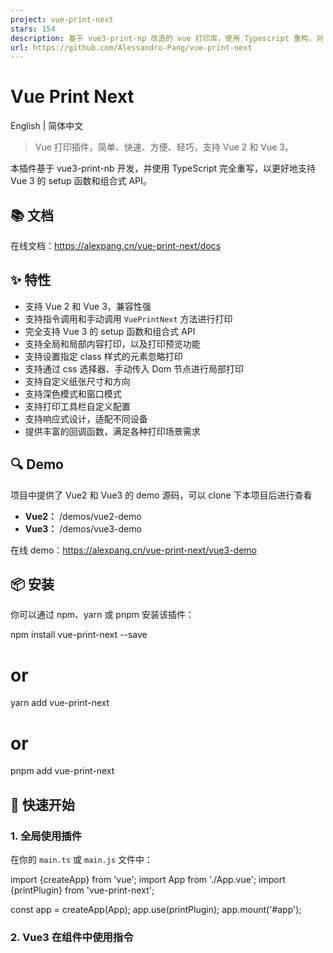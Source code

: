 ```yaml
---
project: vue-print-next
stars: 154
description: 基于 vue3-print-np 改造的 vue 打印库，使用 Typescript 重构，对 vue3 setup 有更好的支持，支持手动调用打印函数等。
url: https://github.com/Alessandro-Pang/vue-print-next
---
```


Vue Print Next
==============

English | 简体中文

> Vue 打印插件，简单、快速、方便、轻巧，支持 Vue 2 和 Vue 3。

本插件基于 vue3-print-nb 开发，并使用 TypeScript 完全重写，以更好地支持 Vue 3 的 setup 函数和组合式 API。

📚 文档
-----

在线文档：https://alexpang.cn/vue-print-next/docs

✨ 特性
----

-   支持 Vue 2 和 Vue 3，兼容性强
-   支持指令调用和手动调用 `VuePrintNext` 方法进行打印
-   完全支持 Vue 3 的 setup 函数和组合式 API
-   支持全局和局部内容打印，以及打印预览功能
-   支持设置指定 class 样式的元素忽略打印
-   支持通过 css 选择器、手动传入 Dom 节点进行局部打印
-   支持自定义纸张尺寸和方向
-   支持深色模式和窗口模式
-   支持打印工具栏自定义配置
-   支持响应式设计，适配不同设备
-   提供丰富的回调函数，满足各种打印场景需求

🔍 Demo
-------

项目中提供了 Vue2 和 Vue3 的 demo 源码，可以 clone 下本项目后进行查看

-   **Vue2：** /demos/vue2-demo
-   **Vue3：** /demos/vue3-demo

在线 demo：https://alexpang.cn/vue-print-next/vue3-demo

📦 安装
-----

你可以通过 npm、yarn 或 pnpm 安装该插件：

npm install vue-print-next --save
# or
yarn add vue-print-next
# or 
pnpm add vue-print-next

🚀 快速开始
-------

### 1\. 全局使用插件

在你的 `main.ts` 或 `main.js` 文件中：

import {createApp} from 'vue';
import App from './App.vue';
import {printPlugin} from 'vue-print-next';

const app \= createApp(App);
app.use(printPlugin);
app.mount('#app');

### 2\. Vue3 在组件中使用指令

<script setup\>
  // 直接导入指令
  import {vPrint} from 'vue-print-next';
</script\>

<template\>
  <div\>
    <button v-print\>打印整个页面</button\>
    <button v-print\="'#printMe'"\>打印局部内容</button\>
    <div id\="printMe"\>
      <p\>这是需要打印的局部内容</p\>
      <p\>更多内容...</p\>
    </div\>
  </div\>
</template\>

### 3\. Vue2 在组件中使用指令

<script\>
  import {vPrint} from "vue-print-next";

  export default {
    name: 'App',
    directives: {
      print: vPrint
    },
  }
</script\>

<template\>
  <div\>
    <button v-print\>打印整个页面</button\>
    <button v-print\="'#printMe'"\>打印局部内容</button\>
    <div id\="printMe"\>
      <p\>这是需要打印的局部内容</p\>
      <p\>更多内容...</p\>
    </div\>
  </div\>
</template\>

### 4\. 使用 `VuePrintNext` 类

如果你需要更复杂的打印逻辑，可以直接使用 `VuePrintNext` 类：

<script setup\>
  import {VuePrintNext} from 'vue-print-next';

  function handlePrint() {
    new VuePrintNext({el: '#printMe', /\*\* 其他参数 \*/});
  }
</script\>

<template\>
  <div\>
    <button @click\="handlePrint"\>打印局部内容</button\>
    <div id\="printMe"\>
      <p\>这是需要打印的内容</p\>
    </div\>
  </div\>
</template\>

📋 API 详解
---------

### `vPrint` 指令

-   **全屏打印**：`<button v-print>打印整个页面</button>`
-   **局部打印**：`<button v-print="'#printMe'">打印局部内容</button>`，其中 `#printMe` 是需要打印的 DOM 元素选择器。

### `VuePrintNext` 类

用于手动调用打印功能。

#### 参数说明

参数

类型

说明

默认值

`el`

`string` | `HtmlElement`

需要打印的元素，支持 css 选择器或 dom 节点

\-

`standard`

`string`

文档类型，默认是html5，可选 html5，loose，strict

'html5'

`noPrintSelector`

`string[]` | `string`

打印时需要忽略的 css 选择器

\-

`popTitle`

`string`

打印时的页眉

默认当前 title

`preview`

`boolean`

是否启用打印预览功能

`false`

`previewTitle`

`string`

预览窗口的标题

'打印预览'

`previewPrintBtnLabel`

`string`

预览窗口中的打印按钮标签

'打印'

`extraCss`

`string`

额外的 CSS 文件路径

\-

`extraHead`

`string`

额外的 `<head>` 内容

\-

`url`

`string`

打印指定的网址内容

\-

`asyncUrl`

`function`

异步加载 URL 内容的方法

\-

`zIndex`

`number`

预览窗口的 `z-index`值

20002

`paperSize`

`string`

纸张尺寸，可选值包括 'A0' 到 'A8'、'Letter'、'Legal'、'Tabloid'、'custom'

'A4'

`orientation`

`string`

纸张方向，可选值为 'portrait'（纵向）或 'landscape'（横向）

'portrait'

`customSize`

`object`

自定义纸张尺寸，仅当 paperSize 为 'custom' 时生效

\-

`darkMode`

`boolean`

预览窗口是否默认使用深色模式

`false`

`windowMode`

`boolean`

预览窗口是否默认使用弹窗模式（非全屏）

`false`

`defaultScale`

`number`

预览窗口默认缩放比例

1

`previewTools`

`object | boolean`

预览工具栏配置，控制显示哪些工具按钮（zoom、theme、fullscreen）

`{ zoom: true, theme: true, fullscreen: true }`

`openCallback`

`function`

打印窗口打开时的回调

\-

`closeCallback`

`function`

打印窗口关闭时的回调

\-

`beforeOpenCallback`

`function`

打印窗口打开前的回调（打印预览使用）

\-

`previewBeforeOpenCallback`

`function`

预览框架 iframe 加载前的回调（预览使用）

\-

`previewOpenCallback`

`function`

预览框架 iframe 加载完成后的回调（预览使用）

\-

🌰 使用示例
-------

### 打印整个页面

<button v-print\>打印整个页面</button\>

### 打印局部内容

通过指定 `id` 参数打印局部内容：

<div id\="printMe"\>
  <p\>这是需要打印的内容</p\>
</div\>

<button v-print\="'#printMe'"\>打印局部内容</button\>

### 使用 ref 获取打印元素

允许传入一个 dom 节点，如下，可以通过 `ref` 获取打印元素

<script setup lang\="ts"\>
  import {ref, type Ref} from 'vue';
  import {VuePrintNext} from "vue-print-next";

  const printEle \= ref(null) as Ref<HTMLElement\>;
  
  function handlePrint() {
    new VuePrintNext({el: printEle.value})
  }
</script\>

<template\>
  <div ref\="printEle"\>
    <p\>这是需要打印的内容</p\>
  </div\>

  <button @click\="handlePrint"\>打印局部内容</button\>
</template\>

### 传递对象参数

<template\>
  <div\>
    <div id\="printMe"\>
      <p\>这是需要打印的内容</p\>
    </div\>
  </div\>

  <button v-print\="printObj"\>打印局部内容</button\>
</template\>

<script setup\>
  const printObj \= {
    el: "#printMe",
    preview: true,
    extraCss: "https://cdn.example.com/extra.css",
    openCallback() {
      console.log('执行了打印');
    },
    closeCallback() {
      console.log('关闭了打印工具');
    }
  }
</script\>

### 打印 URL

通过指定 URL 打印，并确保你的 URL 符合同源策略：

<template\>
  <button v-print\="printObj"\>打印指定 URL</button\>
</template\>

<script setup\>
  const printObj \= {
    url: 'https://example.com/print-content'
  }
</script\>

### 忽略不需要打印的元素

通过设置 `noPrintSelector` 参数忽略不需要打印的元素：

<template\>
  <div id\="printMe"\>
    <p\>葫芦娃，葫芦娃</p\>
    <span class\="no-print"\>这是<strong\>不需要打印</strong\></span\>
    <p\>一根藤上七朵花</p\>
    <span class\="no-print"\>这是<strong\>不需要打印</strong\></span\>
    <p\>风吹雨打都不怕</p\>
    <span class\="no-print"\>这是<strong\>不需要打印</strong\></span\>
  </div\>
  <button v-print\="printObj"\>忽略不需要打印的元素</button\>
</template\>

<script setup\>
  const printObj \= {
    el: '#printMe',
    // 允许使用 css 选择器，支持传入数组
    noPrintSelector: '.no-print'
  }
</script\>

### 异步加载 URL 内容

如果你的 URL 需要异步加载，可以使用以下方法：

<template\>
  <button v-print\="printObj"\>异步加载 URL 并打印</button\>
</template\>

<script setup\>
  const printObj \= {
    asyncUrl(resolve) {
      setTimeout(() \=> {
        resolve('https://example.com/print-content');
      }, 2000);
    }
  }
</script\>

### 设置纸张尺寸和方向

可以通过 `paperSize` 和 `orientation` 参数设置打印纸张的尺寸和方向：

<template\>
  <div id\="printMe"\>
    <p\>这是需要打印的内容</p\>
  </div\>
  <button v-print\="printObj"\>A4 横向打印</button\>
</template\>

<script setup\>
  const printObj \= {
    el: '#printMe',
    paperSize: 'A4',           // 设置纸张尺寸为 A4
    orientation: 'landscape',   // 设置纸张方向为横向
    preview: true               // 启用预览模式
  }
</script\>

> **注意**：只有当明确传入了 `paperSize`、`orientation` 或 `customSize` 参数时，vue-print-next 才会强制应用页面尺寸设置。如果没有传入这些参数，将保持浏览器默认的打印设置控制，不会覆盖用户在浏览器打印对话框中的设置。

### 自定义纸张尺寸

当需要使用非标准纸张尺寸时，可以设置 `paperSize` 为 `'custom'` 并提供 `customSize` 参数：

<template\>
  <div id\="printMe"\>
    <p\>这是需要打印的内容</p\>
  </div\>
  <button v-print\="printObj"\>自定义尺寸打印</button\>
</template\>

<script setup\>
  const printObj \= {
    el: '#printMe',
    paperSize: 'custom',        // 设置为自定义尺寸
    customSize: {
      width: '100',             // 宽度
      height: '150',            // 高度
      unit: 'mm'                // 单位：mm、cm、in、px
    },
    preview: true
  }
</script\>

### 深色模式和窗口模式

可以通过 `darkMode` 和 `windowMode` 参数设置预览界面的显示模式：

<template\>
  <div id\="printMe"\>
    <p\>这是需要打印的内容</p\>
  </div\>
  <button v-print\="printObj"\>深色模式预览</button\>
</template\>

<script setup\>
  const printObj \= {
    el: '#printMe',
    preview: true,
    darkMode: true,             // 启用深色模式
    windowMode: true,           // 使用弹窗模式（非全屏）
    defaultScale: 0.8           // 设置默认缩放比例为 80%
  }
</script\>

### 自定义预览工具栏

可以通过 `previewTools` 参数自定义预览工具栏的显示：

<template\>
  <div id\="printMe"\>
    <p\>这是需要打印的内容</p\>
  </div\>
  <button v-print\="printObj"\>自定义工具栏</button\>
</template\>

<script setup\>
  const printObj \= {
    el: '#printMe',
    preview: true,
    // 只显示缩放和主题切换按钮，不显示全屏按钮
    previewTools: {
      zoom: true,
      theme: true,
      fullscreen: false
    }
  }
</script\>

🤝 贡献指南
-------

1.  Fork 本仓库
2.  创建你的特性分支 (`git checkout -b feature/amazing-feature`)
3.  提交你的更改 (`git commit -m 'Add some amazing feature'`)
4.  推送到分支 (`git push origin feature/amazing-feature`)
5.  开启一个 Pull Request

⭐ Star History
--------------

👥 Supporters
-------------

📄 License
----------

MIT

* * *

欢迎在 GitHub Issues 上讨论并提出问题或提交 Pull Request！
